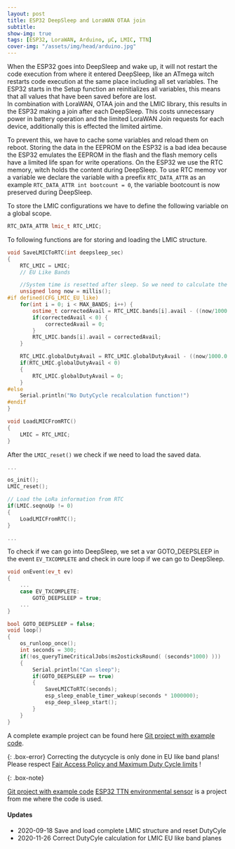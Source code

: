 ```yaml
---
layout: post
title: ESP32 DeepSleep and LoraWAN OTAA join
subtitle:
show-img: true
tags: [ESP32, LoraWAN, Arduino, µC, LMIC, TTN]
cover-img: "/assets/img/head/arduino.jpg"
---
```


When the ESP32 goes into DeepSleep and wake up, it will not restart the code execution from where it entered DeepSleep,
like an ATmega witch restarts code execution at the same place including all set variables.
The ESP32 starts in the Setup function an reinitializes all variables, this means that all values that have been saved before are lost.  
In combination with LoraWAN, OTAA join and the LMIC library, this results in the ESP32 making a join after each DeepSleep.
This costs unnecessary power in battery operation and the limited LoraWAN Join requests for each device, additionally this is effected the limited airtime.

To prevent this, we have to cache some variables and reload them on reboot.
Storing the data in the EEPROM on the ESP32 is a bad idea because the ESP32 emulates the EEPROM in the flash and the flash memory cells have a limited life span for write operations.
On the ESP32 we use the RTC memory, witch holds the content during DeepSleep.
To use RTC memoy vor a variable we declare the variable with a preefix `RTC_DATA_ATTR` as an example `RTC_DATA_ATTR int bootcount = 0`, the variable bootcount is now preserved during DeepSleep.

To store the LMIC configurations we have to define the following variable on a global scope.

```c++
RTC_DATA_ATTR lmic_t RTC_LMIC;
```

To following functions are for storing and loading the LMIC structure.

```c++
void SaveLMICToRTC(int deepsleep_sec)
{
    RTC_LMIC = LMIC;
    // EU Like Bands

    //System time is resetted after sleep. So we need to calculate the dutycycle with a resetted system time
    unsigned long now = millis();
#if defined(CFG_LMIC_EU_like)
    for(int i = 0; i < MAX_BANDS; i++) {
        ostime_t correctedAvail = RTC_LMIC.bands[i].avail - ((now/1000.0 + deepsleep_sec ) * OSTICKS_PER_SEC);
        if(correctedAvail < 0) {
            correctedAvail = 0;
        }
        RTC_LMIC.bands[i].avail = correctedAvail;
    }

    RTC_LMIC.globalDutyAvail = RTC_LMIC.globalDutyAvail - ((now/1000.0 + deepsleep_sec ) * OSTICKS_PER_SEC);
    if(RTC_LMIC.globalDutyAvail < 0) 
    {
        RTC_LMIC.globalDutyAvail = 0;
    }
#else
    Serial.println("No DutyCycle recalculation function!")
#endif
}

void LoadLMICFromRTC()
{
    LMIC = RTC_LMIC;
}
```

After the `LMIC_reset()` we check if we need to load the saved data.

```c++
...

os_init();
LMIC_reset();

// Load the LoRa information from RTC
if(LMIC.seqnoUp != 0)
{ 
    LoadLMICFromRTC();
}

...
```

To check if we can go into DeepSleep, we set a var GOTO_DEEPSLEEP in the event `EV_TXCOMPLETE`
and check in oure loop if we can go to DeepSleep.

```c++
void onEvent(ev_t ev)
{
    ...
    case EV_TXCOMPLETE:
        GOTO_DEEPSLEEP = true;
    ...
}
```

```c++
bool GOTO_DEEPSLEEP = false;
void loop()
{
    os_runloop_once();
    int seconds = 300;
    if(!os_queryTimeCriticalJobs(ms2osticksRound( (seconds*1000) )))
    {
        Serial.println("Can sleep");
        if(GOTO_DEEPSLEEP == true)
        {
            SaveLMICToRTC(seconds);
            esp_sleep_enable_timer_wakeup(seconds * 1000000);
            esp_deep_sleep_start();
        }
    }
}
```

A complete example project can be found here [Git project with example code](https://github.com/JackGruber/ESP32-LMIC-DeepSleep-example/).

{: .box-error}
Correcting the dutycycle is only done in EU like band plans! <br/>
Please respect [Fair Access Policy and Maximum Duty Cycle limits](https://www.thethingsnetwork.org/docs/lorawan/duty-cycle.html) !

{: .box-note}

[Git project with example code](https://github.com/JackGruber/ESP32-LMIC-DeepSleep-example/)
[ESP32 TTN environmental sensor](https://github.com/JackGruber/esp32_ttn_environmental_sensor) is a project from me where the code is used.

#### Updates

* 2020-09-18 Save and load complete LMIC structure and reset DutyCyle
* 2020-11-26 Correct DutyCyle calculation for LMIC EU like band planes
